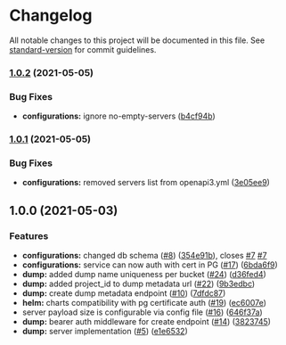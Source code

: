 # Changelog

All notable changes to this project will be documented in this file. See [standard-version](https://github.com/conventional-changelog/standard-version) for commit guidelines.

### [1.0.2](https://github.com/MapColonies/dump-server/compare/v1.0.1...v1.0.2) (2021-05-05)


### Bug Fixes

* **configurations:** ignore no-empty-servers ([b4cf94b](https://github.com/MapColonies/dump-server/commit/b4cf94b6457f69142ef894796191b79d57089525))

### [1.0.1](https://github.com/MapColonies/dump-server/compare/v1.0.0...v1.0.1) (2021-05-05)


### Bug Fixes

* **configurations:** removed servers list from openapi3.yml ([3e05ee9](https://github.com/MapColonies/dump-server/commit/3e05ee908a8f469a1e0534155d87b1f5bf0b51b2))

## 1.0.0 (2021-05-03)


### Features

* **configurations:** changed db schema ([#8](https://github.com/MapColonies/dump-server/issues/8)) ([354e91b](https://github.com/MapColonies/dump-server/commit/354e91b9edb5f50138c272a70c698181d521376a)), closes [#7](https://github.com/MapColonies/dump-server/issues/7) [#7](https://github.com/MapColonies/dump-server/issues/7)
* **configurations:** service can now auth with cert in PG ([#17](https://github.com/MapColonies/dump-server/issues/17)) ([6bda6f9](https://github.com/MapColonies/dump-server/commit/6bda6f95bfe15e1ba69682d5c0c011c0eaeb2d3d))
* **dump:** added dump name uniqueness per bucket ([#24](https://github.com/MapColonies/dump-server/issues/24)) ([d36fed4](https://github.com/MapColonies/dump-server/commit/d36fed4d8f819f65a85757fe41396e5facb4c53f))
* **dump:** added project_id to dump metadata url ([#22](https://github.com/MapColonies/dump-server/issues/22)) ([9b3edbc](https://github.com/MapColonies/dump-server/commit/9b3edbc67ccca542cab2ee5f5517c1b789527450))
* **dump:** create dump metadata endpoint ([#10](https://github.com/MapColonies/dump-server/issues/10)) ([7dfdc87](https://github.com/MapColonies/dump-server/commit/7dfdc877a9249c6652aaa897abf6a85625a813af))
* **helm:** charts compatibility with pg certificate auth ([#19](https://github.com/MapColonies/dump-server/issues/19)) ([ec6007e](https://github.com/MapColonies/dump-server/commit/ec6007eb7717881eb5501c214534ef82bab22e42))
* server payload size is configurable via config file ([#16](https://github.com/MapColonies/dump-server/issues/16)) ([646f37a](https://github.com/MapColonies/dump-server/commit/646f37a85b197e8acf6a6ae0a70ee8e0cbd384cf))
* **dump:** bearer auth middleware for create endpoint ([#14](https://github.com/MapColonies/dump-server/issues/14)) ([3823745](https://github.com/MapColonies/dump-server/commit/382374584329af8b6737b674fd5ca3ea5f5ded51))
* **dump:** server implementation ([#5](https://github.com/MapColonies/dump-server/issues/5)) ([e1e6532](https://github.com/MapColonies/dump-server/commit/e1e65326953440c76698d419824f5e76b6864ee3))
